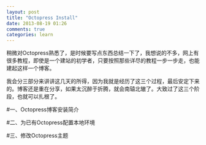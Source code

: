 ```yaml
---
layout: post
title: "Octopress Install"
date: 2013-08-19 01:26
comments: true
categories: learn
---
```

稍微对Octopress熟悉了，是时候要写点东西总结一下了，我想说的不多，网上有很多教程，即使是一个建站的初学者，只要按照那些详尽的教程一步一步走，也能建起这样一个博客。

我会分三部分来讲讲这几天的所得，因为我就是经历了这三个过程，最后安定下来的。博客还是重在分享，如果太沉醉于折腾，就会南辕北辙了。大致过了这三个阶段，也就可以扎根了。

#一、Octopress博客安装简介









#二、为已有Octopress配置本地环境







#三、修改Octopress主题
